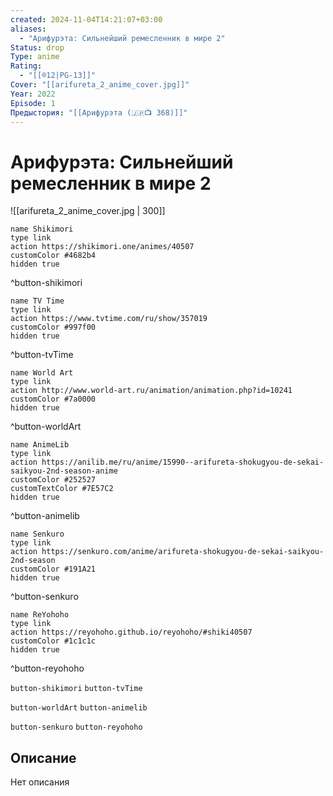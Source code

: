 ```yaml
---
created: 2024-11-04T14:21:07+03:00
aliases:
  - "Арифурэта: Сильнейший ремесленник в мире 2"
Status: drop
Type: anime
Rating:
  - "[[®️12|PG-13]]"
Cover: "[[arifureta_2_anime_cover.jpg]]"
Year: 2022
Episode: 1
Предыстория: "[[Арифурэта (🇯🇵📺 368)]]"
---
```


# Арифурэта: Сильнейший ремесленник в мире 2

![[arifureta_2_anime_cover.jpg | 300]]

```button
name Shikimori
type link
action https://shikimori.one/animes/40507
customColor #4682b4
hidden true
```
^button-shikimori

```button
name TV Time
type link
action https://www.tvtime.com/ru/show/357019
customColor #997f00
hidden true
```
^button-tvTime

```button
name World Art
type link
action http://www.world-art.ru/animation/animation.php?id=10241
customColor #7a0000
hidden true
```
^button-worldArt

```button
name AnimeLib
type link
action https://anilib.me/ru/anime/15990--arifureta-shokugyou-de-sekai-saikyou-2nd-season-anime
customColor #252527
customTextColor #7E57C2
hidden true
```
^button-animelib

```button
name Senkuro
type link
action https://senkuro.com/anime/arifureta-shokugyou-de-sekai-saikyou-2nd-season
customColor #191A21
hidden true
```
^button-senkuro

```button
name ReYohoho
type link
action https://reyohoho.github.io/reyohoho/#shiki40507
customColor #1c1c1c
hidden true
```
^button-reyohoho

`button-shikimori` `button-tvTime`

`button-worldArt` `button-animelib`

`button-senkuro` `button-reyohoho`

## Описание

Нет описания
